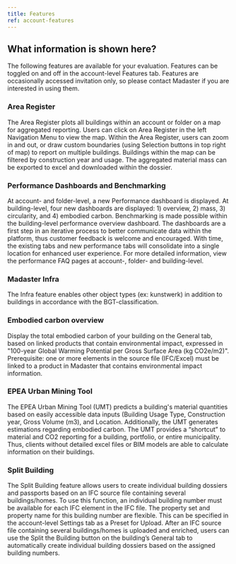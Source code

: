 ```yaml
---
title: Features
ref: account-features
---
```


## What information is shown here?
The following features are available for your evaluation. Features can be toggled on and off in the account-level Features tab. Features are occasionally accessed invitation only, so please contact Madaster if you are interested in using them.

### Area Register
The Area Register plots all buildings within an account or folder on a map for aggregated reporting. Users can click on Area Register in the left Navigation Menu to view the map. Within the Area Register, users can zoom in and out, or draw custom boundaries (using Selection buttons in top right of map) to report on multiple buildings. Buildings within the map can be filtered by construction year and usage. The aggregated material mass can be exported to excel and downloaded within the dossier.

### Performance Dashboards and Benchmarking
At account- and folder-level, a new Performance dashboard is displayed. At building-level, four new dashboards are displayed: 1) overview, 2) mass, 3) circularity, and 4) embodied carbon. Benchmarking is made possible within the building-level performance overview dashboard. The dashboards are a first step in an iterative process to better communicate data within the platform, thus customer feedback is welcome and encouraged. With time, the existing tabs and new performance tabs will consolidate into a single location for enhanced user experience. For more detailed information, view the performance FAQ pages at account-, folder- and building-level.

### Madaster Infra
The Infra feature enables other object types (ex: kunstwerk) in addition to buildings in accordance with the BGT-classification.

### Embodied carbon overview
Display the total embodied carbon of your building on the General tab, based on linked products that contain environmental impact, expressed in "100-year Global Warming Potential per Gross Surface Area (kg CO2e/m2)". Prerequisite: one or more elements in the source file (IFC/Excel) must be linked to a product in Madaster that contains environmental impact information.

### EPEA Urban Mining Tool 
The EPEA Urban Mining Tool (UMT) predicts a building's material quantities based on easily accessible data inputs (Building Usage Type, Construction year, Gross Volume (m3), and Location. Additionally, the UMT generates estimations regarding embodied carbon. The UMT provides a “shortcut” to material and CO2 reporting for a building, portfolio, or entire municipality. Thus, clients without detailed excel files or BIM models are able to calculate information on their buildings. 

### Split Building 
The Split Building feature allows users to create individual building dossiers and passports based on an IFC source file containing several buildings/homes. To use this function, an individual building number must be available for each IFC element in the IFC file. The property set and property name for this building number are flexible. This can be specified in the account-level Settings tab as a Preset for Upload. After an IFC source file containing several buildings/homes is uploaded and enriched, users can use the Split the Building button on the building’s General tab to automatically create individual building dossiers based on the assigned building numbers.

